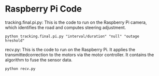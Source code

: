 <h1>Raspberry Pi Code</h1>

tracking.final.pi.py: This is the code to run on the Raspberry Pi camera, which identifies the road and computes steering adjustment. 

<code>python tracking.final.pi.py "interval/duration" "null" "outage hreshold" </code>

recv.py: This is the code to run on the Raspberry Pi. It applies the transmittedcorrection to the motors via the motor controller. It contains the algorithm to fuse the sensor data. 

<code>python recv.py</code>